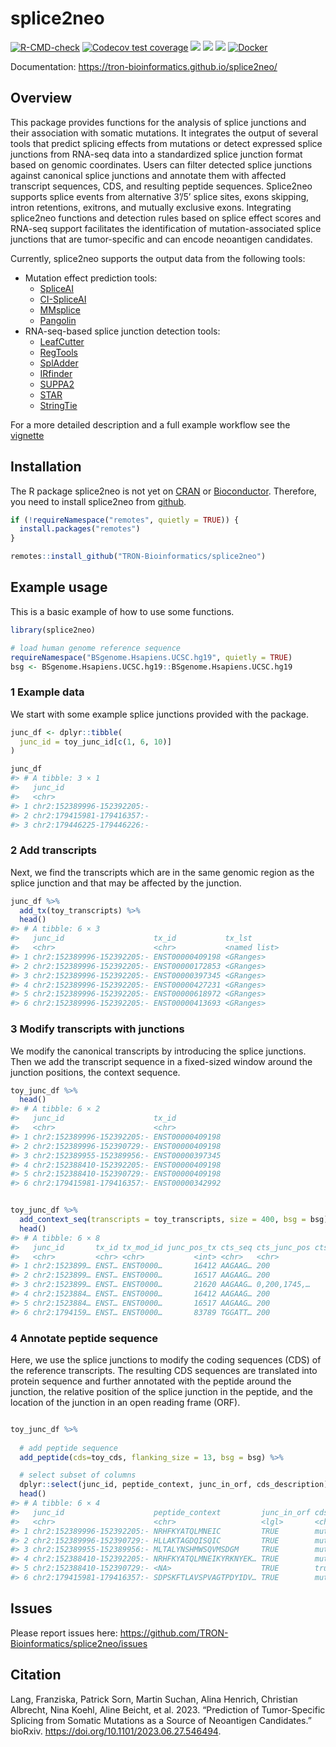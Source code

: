 
<!-- README.md is generated from README.Rmd. Please edit that file -->

# splice2neo

<!-- badges: start -->

[![R-CMD-check](https://github.com/TRON-Bioinformatics/splice2neo/workflows/R-CMD-check/badge.svg)](https://github.com/TRON-Bioinformatics/splice2neo/actions)
[![Codecov test
coverage](https://codecov.io/gh/TRON-Bioinformatics/splice2neo/branch/master/graph/badge.svg)](https://codecov.io/gh/TRON-Bioinformatics/splice2neo?branch=master)
[![](https://img.shields.io/badge/devel%20version-0.6.6-blue.svg)](https://github.com/TRON-Bioinformatics/splice2neo)
[![](https://img.shields.io/badge/lifecycle-experimental-blue.svg)](https://lifecycle.r-lib.org/articles/stages.html#experimental)
[![](https://img.shields.io/github/last-commit/TRON-Bioinformatics/splice2neo.svg)](https://github.com/TRON-Bioinformatics/splice2neo/commits/dev)
[![Docker](https://img.shields.io/badge/docker-%230db7ed.svg?style=for-the-badge&logo=docker&logoColor=white)](https://hub.docker.com/r/tronbioinformatics/splice2neo/tags)
<!-- badges: end -->

Documentation: <https://tron-bioinformatics.github.io/splice2neo/>

## Overview

This package provides functions for the analysis of splice junctions and
their association with somatic mutations. It integrates the output of
several tools that predict splicing effects from mutations or detect
expressed splice junctions from RNA-seq data into a standardized splice
junction format based on genomic coordinates. Users can filter detected
splice junctions against canonical splice junctions and annotate them
with affected transcript sequences, CDS, and resulting peptide
sequences. Splice2neo supports splice events from alternative 3’/5’
splice sites, exons skipping, intron retentions, exitrons, and mutually
exclusive exons. Integrating splice2neo functions and detection rules
based on splice effect scores and RNA-seq support facilitates the
identification of mutation-associated splice junctions that are
tumor-specific and can encode neoantigen candidates.

Currently, splice2neo supports the output data from the following tools:

- Mutation effect prediction tools:
  - [SpliceAI](https://github.com/Illumina/SpliceAI)
  - [CI-SpliceAI](https://github.com/YStrauch/CI-SpliceAI__Annotation)
  - [MMsplice](https://github.com/gagneurlab/MMSplice_MTSplice)
  - [Pangolin](https://github.com/tkzeng/Pangolin)
- RNA-seq-based splice junction detection tools:
  - [LeafCutter](https://github.com/davidaknowles/leafcutter)
  - [RegTools](https://github.com/griffithlab/regtools)
  - [SplAdder](https://github.com/ratschlab/spladder)
  - [IRfinder](https://github.com/RitchieLabIGH/IRFinder)
  - [SUPPA2](https://github.com/comprna/SUPPA)
  - [STAR](https://github.com/alexdobin/STAR)
  - [StringTie](https://github.com/gpertea/stringtie)

For a more detailed description and a full example workflow see the
[vignette](https://tron-bioinformatics.github.io/splice2neo/articles/splice2neo_workflow.html)

## Installation

The R package splice2neo is not yet on
[CRAN](https://CRAN.R-project.org) or
[Bioconductor](https://www.bioconductor.org/). Therefore, you need to
install splice2neo from
[github](https://github.com/TRON-Bioinformatics/splice2neo).

``` r
if (!requireNamespace("remotes", quietly = TRUE)) {
  install.packages("remotes")
}

remotes::install_github("TRON-Bioinformatics/splice2neo")
```

## Example usage

This is a basic example of how to use some functions.

``` r
library(splice2neo)

# load human genome reference sequence
requireNamespace("BSgenome.Hsapiens.UCSC.hg19", quietly = TRUE)
bsg <- BSgenome.Hsapiens.UCSC.hg19::BSgenome.Hsapiens.UCSC.hg19
```

### 1 Example data

We start with some example splice junctions provided with the package.

``` r
junc_df <- dplyr::tibble(
  junc_id = toy_junc_id[c(1, 6, 10)]
)

junc_df
#> # A tibble: 3 × 1
#>   junc_id                   
#>   <chr>                     
#> 1 chr2:152389996-152392205:-
#> 2 chr2:179415981-179416357:-
#> 3 chr2:179446225-179446226:-
```

### 2 Add transcripts

Next, we find the transcripts which are in the same genomic region as
the splice junction and that may be affected by the junction.

``` r
junc_df %>% 
  add_tx(toy_transcripts) %>% 
  head()
#> # A tibble: 6 × 3
#>   junc_id                    tx_id           tx_lst      
#>   <chr>                      <chr>           <named list>
#> 1 chr2:152389996-152392205:- ENST00000409198 <GRanges>   
#> 2 chr2:152389996-152392205:- ENST00000172853 <GRanges>   
#> 3 chr2:152389996-152392205:- ENST00000397345 <GRanges>   
#> 4 chr2:152389996-152392205:- ENST00000427231 <GRanges>   
#> 5 chr2:152389996-152392205:- ENST00000618972 <GRanges>   
#> 6 chr2:152389996-152392205:- ENST00000413693 <GRanges>
```

### 3 Modify transcripts with junctions

We modify the canonical transcripts by introducing the splice junctions.
Then we add the transcript sequence in a fixed-sized window around the
junction positions, the context sequence.

``` r
toy_junc_df %>% 
  head()
#> # A tibble: 6 × 2
#>   junc_id                    tx_id          
#>   <chr>                      <chr>          
#> 1 chr2:152389996-152392205:- ENST00000409198
#> 2 chr2:152389996-152390729:- ENST00000409198
#> 3 chr2:152389955-152389956:- ENST00000397345
#> 4 chr2:152388410-152392205:- ENST00000409198
#> 5 chr2:152388410-152390729:- ENST00000409198
#> 6 chr2:179415981-179416357:- ENST00000342992


toy_junc_df %>% 
  add_context_seq(transcripts = toy_transcripts, size = 400, bsg = bsg) %>% 
  head()
#> # A tibble: 6 × 8
#>   junc_id       tx_id tx_mod_id junc_pos_tx cts_seq cts_junc_pos cts_size cts_id
#>   <chr>         <chr> <chr>           <int> <chr>   <chr>           <int> <chr> 
#> 1 chr2:1523899… ENST… ENST0000…       16412 AAGAAG… 200               400 90bfc…
#> 2 chr2:1523899… ENST… ENST0000…       16517 AAGAAG… 200               400 26f77…
#> 3 chr2:1523899… ENST… ENST0000…       21620 AAGAAG… 0,200,1745,…     1945 f1f2c…
#> 4 chr2:1523884… ENST… ENST0000…       16412 AAGAAG… 200               400 d4f9e…
#> 5 chr2:1523884… ENST… ENST0000…       16517 AAGAAG… 200               400 c715a…
#> 6 chr2:1794159… ENST… ENST0000…       83789 TGGATT… 200               400 0128d…
```

### 4 Annotate peptide sequence

Here, we use the splice junctions to modify the coding sequences (CDS)
of the reference transcripts. The resulting CDS sequences are translated
into protein sequence and further annotated with the peptide around the
junction, the relative position of the splice junction in the peptide,
and the location of the junction in an open reading frame (ORF).

``` r

toy_junc_df %>% 
  
  # add peptide sequence
  add_peptide(cds=toy_cds, flanking_size = 13, bsg = bsg) %>% 

  # select subset of columns
  dplyr::select(junc_id, peptide_context, junc_in_orf, cds_description) %>% 
  head()
#> # A tibble: 6 × 4
#>   junc_id                    peptide_context         junc_in_orf cds_description
#>   <chr>                      <chr>                   <lgl>       <chr>          
#> 1 chr2:152389996-152392205:- NRHFKYATQLMNEIC         TRUE        mutated cds    
#> 2 chr2:152389996-152390729:- HLLAKTAGDQISQIC         TRUE        mutated cds    
#> 3 chr2:152389955-152389956:- MLTALYNSHMWSQVMSDGM     TRUE        mutated cds    
#> 4 chr2:152388410-152392205:- NRHFKYATQLMNEIKYRKNYEK… TRUE        mutated cds    
#> 5 chr2:152388410-152390729:- <NA>                    TRUE        truncated cds  
#> 6 chr2:179415981-179416357:- SDPSKFTLAVSPVAGTPDYIDV… TRUE        mutated cds
```

## Issues

Please report issues here:
<https://github.com/TRON-Bioinformatics/splice2neo/issues>

## Citation

Lang, Franziska, Patrick Sorn, Martin Suchan, Alina Henrich, Christian
Albrecht, Nina Koehl, Aline Beicht, et al. 2023. “Prediction of
Tumor-Specific Splicing from Somatic Mutations as a Source of Neoantigen
Candidates.” bioRxiv. <https://doi.org/10.1101/2023.06.27.546494>.
